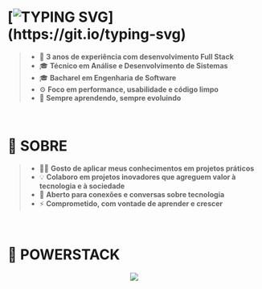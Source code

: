 # [![TYPING SVG](https://readme-typing-svg.demolab.com?font=Poppins&weight=800&size=26&pause=1000&color=9400D3&vCenter=true&width=520&lines=👋+Ol%C3%A1!+Sou+Eduardo+Florenciano;🚀+Desenvolvedor+Full+Stack;)](https://git.io/typing-svg)

> - 💼 **3 anos de experiência com desenvolvimento Full Stack**
> - 🎓 **Técnico em Análise e Desenvolvimento de Sistemas**
> - 🎓 **Bacharel em Engenharia de Software**
> - ⚙️ **Foco em performance, usabilidade e código limpo**
> - 🎯 **Sempre aprendendo, sempre evoluindo**

<br>

# 🧪 **SOBRE**
> - 👨‍💻 **Gosto de aplicar meus conhecimentos em projetos práticos**
> - 💡 **Colaboro em projetos inovadores que agreguem valor à tecnologia e à sociedade**
> - 🤝 **Aberto para conexões e conversas sobre tecnologia**
> - ⚡ **Comprometido, com vontade de aprender e crescer**

<br>

# 🔮 **POWERSTACK**
<div align="center">
    <img src="https://skillicons.dev/icons?i=html,css,bootstrap,js,nodejs,git,github,figma,vscode,vercel&theme=dark">
</div>
